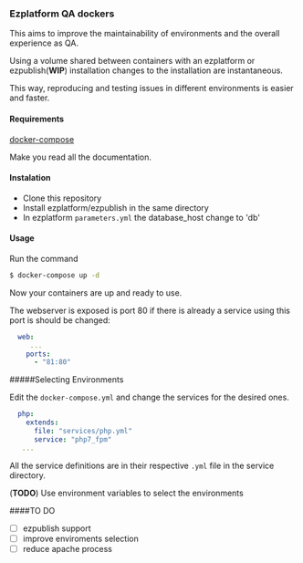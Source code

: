 ### Ezplatform QA dockers

This aims to improve the maintainability of environments and the overall experience as QA.

Using a volume shared between containers with an ezplatform or ezpublish(**WIP**)  installation changes to the installation are instantaneous. 

This way, reproducing and testing issues in different environments is easier and faster.

#### Requirements
[docker-compose](https://docs.docker.com/compose/install/)

Make you read all the documentation.

#### Instalation

 * Clone this repository
 * Install ezplatform/ezpublish in the same directory
 * In ezplatform `parameters.yml` the database_host change to 'db'

#### Usage
Run the command
``` sh
$ docker-compose up -d
```
Now your containers are up and ready to use.

The webserver is exposed is port 80 if there is already a service using this port is should be changed:
``` yml
  web:
     ...
    ports:
      - "81:80"
```
#####Selecting Environments

Edit the `docker-compose.yml` and change the services for the desired ones.

``` yml
  php:
    extends:
      file: "services/php.yml"
      service: "php7_fpm"
   ...

```

All the service definitions are in their respective `.yml` file in the service directory.

(**TODO**) Use environment variables to select the environments


####TO DO

 - [ ] ezpublish support
 - [ ] improve enviroments selection
 - [ ] reduce apache process